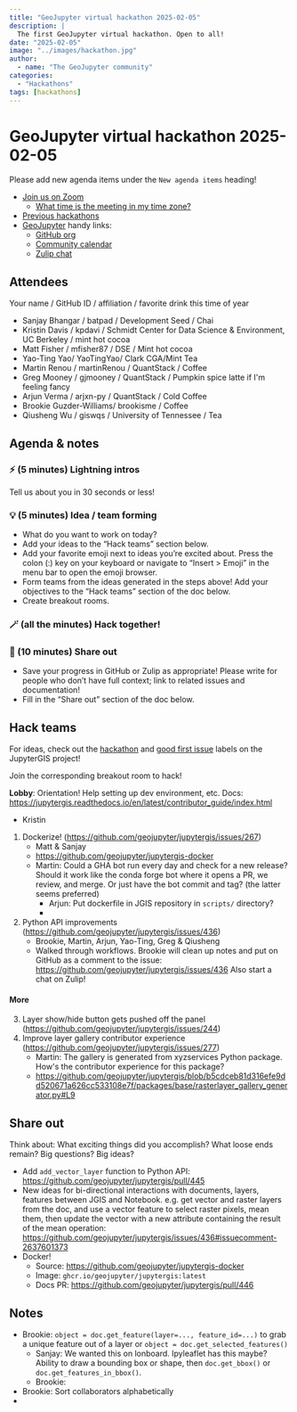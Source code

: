 ```yaml
---
title: "GeoJupyter virtual hackathon 2025-02-05"
description: |
  The first GeoJupyter virtual hackathon. Open to all!
date: "2025-02-05"
image: "../images/hackathon.jpg"
author:
  - name: "The GeoJupyter community"
categories:
  - "Hackathons"
tags: [hackathons]
---
```


# GeoJupyter virtual hackathon 2025-02-05

Please add new agenda items under the `New agenda items` heading!

- [Join us on Zoom](https://berkeley.zoom.us/j/92451699568)
  - [What time is the meeting in my time zone?](https://dateful.com/convert/utc?t=3pm)
- [Previous hackathons](https://geojupyter.org/blog/#category=Hackathons)
- [GeoJupyter](https://geojupyter.org) handy links:
  - [GitHub org](https://github.com/geojupyter)
  - [Community calendar](https://geojupyter.org/calendar.html)
  - [Zulip chat](https://jupyter.zulipchat.com/#narrow/channel/471314-geojupyter)


## Attendees

Your name / GitHub ID / affiliation / favorite drink this time of year

* Sanjay Bhangar / batpad / Development Seed / Chai
* Kristin Davis / kpdavi / Schmidt Center for Data Science & Environment, UC Berkeley / mint hot cocoa
* Matt Fisher / mfisher87 / DSE / Mint hot cocoa
* Yao-Ting Yao/ YaoTingYao/ Clark CGA/Mint Tea
* Martin Renou / martinRenou / QuantStack / Coffee
* Greg Mooney / gjmooney / QuantStack / Pumpkin spice latte if I'm feeling fancy
* Arjun Verma / arjxn-py / QuantStack / Cold Coffee
* Brookie Guzder-Williams/ brookisme / Coffee
* Qiusheng Wu / giswqs / University of Tennessee / Tea



## Agenda & notes

### ⚡ (5 minutes) Lightning intros

Tell us about you in 30 seconds or less!


### 💡 (5 minutes) Idea / team forming

* What do you want to work on today?
* Add your ideas to the “Hack teams” section below.
* Add your favorite emoji next to ideas you’re excited about. Press the colon (:) key on your keyboard or navigate to “Insert > Emoji” in the menu bar to open the emoji browser.
* Form teams from the ideas generated in the steps above! Add your objectives to the “Hack teams” section of the doc below.
* Create breakout rooms.


### 🪄 (all the minutes) Hack together!

### 💬 (10 minutes) Share out

* Save your progress in GitHub or Zulip as appropriate!
  Please write for people who don’t have full context; link to related issues and documentation!
* Fill in the “Share out” section of the doc below.


## Hack teams

For ideas, check out the [hackathon](https://github.com/geojupyter/jupytergis/labels/hackathon) and [good first issue](https://github.com/geojupyter/jupytergis/labels/good%20first%20issue) labels on the JupyterGIS project!

Join the corresponding breakout room to hack!

**Lobby**: Orientation! Help setting up dev environment, etc. Docs: https://jupytergis.readthedocs.io/en/latest/contributor_guide/index.html
* Kristin

1. Dockerize! (https://github.com/geojupyter/jupytergis/issues/267)
    * Matt & Sanjay
    * https://github.com/geojupyter/jupytergis-docker
    * Martin: Could a GHA bot run every day and check for a new release? Should it work like the conda forge bot where it opens a PR, we review, and merge. Or just have the bot commit and tag? (the latter seems preferred)
        * Arjun: Put dockerfile in JGIS repository in `scripts/` directory?
        *
2. Python API improvements (https://github.com/geojupyter/jupytergis/issues/436)
    * Brookie, Martin, Arjun, Yao-Ting, Greg & Qiusheng
    * Walked through workflows.
      Brookie will clean up notes and put on GitHub as a comment to the issue: https://github.com/geojupyter/jupytergis/issues/436
      Also start a chat on Zulip!

#### More

3. Layer show/hide button gets pushed off the panel (https://github.com/geojupyter/jupytergis/issues/244)
4. Improve layer gallery contributor experience (https://github.com/geojupyter/jupytergis/issues/277)
    * Martin: The gallery is generated from xyzservices Python package. How's the contributor experience for this package?
    * https://github.com/geojupyter/jupytergis/blob/b5cdceb81d316efe9dd520671a626cc533108e7f/packages/base/rasterlayer_gallery_generator.py#L9


## Share out

Think about:
What exciting things did you accomplish?
What loose ends remain?
Big questions? Big ideas?

* Add `add_vector_layer` function to Python API: https://github.com/geojupyter/jupytergis/pull/445
* New ideas for bi-directional interactions with documents, layers, features between JGIS and Notebook. e.g. get vector and raster layers from the doc, and use a vector feature to select raster pixels, mean them, then update the vector with a new attribute containing the result of the mean operation: https://github.com/geojupyter/jupytergis/issues/436#issuecomment-2637601373
* Docker!
  * Source: https://github.com/geojupyter/jupytergis-docker
  * Image: `ghcr.io/geojupyter/jupytergis:latest`
  * Docs PR: https://github.com/geojupyter/jupytergis/pull/446


## Notes

* Brookie: `object = doc.get_feature(layer=..., feature_id=...)` to grab a unique feature out of a layer or `object = doc.get_selected_features()`
    * Sanjay: We wanted this on lonboard. Ipyleaflet has this maybe? Ability to draw a bounding box or shape, then `doc.get_bbox()` or `doc.get_features_in_bbox()`.
    * Brookie:
* Brookie: Sort collaborators alphabetically
*
